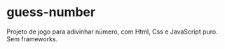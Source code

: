 # guess-number
 Projeto de jogo para adivinhar número, com Html, Css e JavaScript puro. Sem frameworks.
